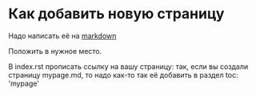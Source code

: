 # Как добавить новую страницу

Надо написать её на [markdown](https://en.support.wordpress.com/markdown-quick-reference/ "Краткий справочник на markdown")

Положить в нужное место.

В index.rst прописать ссылку на вашу страницу: так, если вы создали страницу mypage.md, то надо как-то так её добавить в раздел toc: 'mypage'
